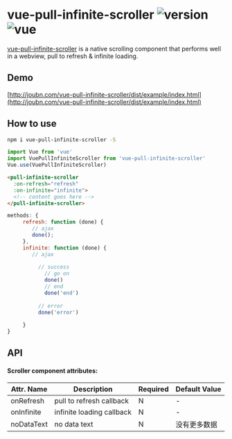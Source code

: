 # vue-pull-infinite-scroller ![version](https://img.shields.io/badge/version-%20v1.0.2%20-green.svg) ![vue](https://img.shields.io/badge/vue-%20v2.1%20-green.svg) 

[vue-pull-infinite-scroller](https://github.com/bb595700239/vue-pull-infinite-scroller) is a native scrolling component that performs well in a webview, pull to refresh & infinite loading.

## Demo

[http://joubn.com/vue-pull-infinite-scroller/dist/example/index.html](http://joubn.com/vue-pull-infinite-scroller/dist/example/index.html)


## How to use

```bash
npm i vue-pull-infinite-scroller -S
```

```js
import Vue from 'vue'
import VuePullInfiniteScroller from 'vue-pull-infinite-scroller'
Vue.use(VuePullInfiniteScroller)
```

```html
<pull-infinite-scroller 
  :on-refresh="refresh"
  :on-infinite="infinite">
  <!-- content goes here -->
</pull-infinite-scroller>
```
```js
methods: {
	 refresh: function (done) {
        // ajax
        done();
     },
     infinite: function (done) {
	 	// ajax
	 	
	 	  // success
	 	    // go on
	 	    done()
	 	    // end
	 	    done('end')
	 	  
	 	  // error
	 	  done('error')
	 	
     }
}
```

## API

#### Scroller component attributes:

| Attr. Name | Description | Required | Default Value |
|-----|-----|-----|-----|
| onRefresh | pull to refresh callback | N | - |
| onInfinite | infinite loading callback | N | - |
| noDataText | no data text | N | 没有更多数据 |



